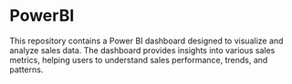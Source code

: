 # PowerBI
This repository contains a Power BI dashboard designed to visualize and analyze sales data. The dashboard provides insights into various sales metrics, helping users to understand sales performance, trends, and patterns.
